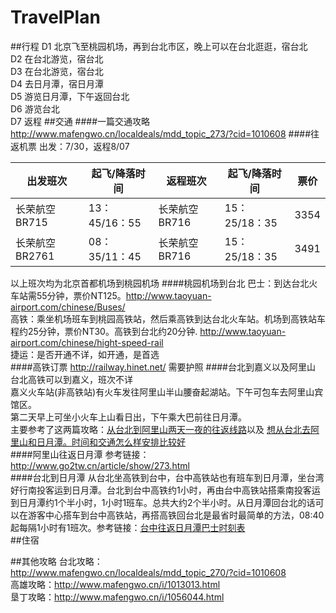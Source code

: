 # TravelPlan
##行程
  D1 北京飞至桃园机场，再到台北市区，晚上可以在台北逛逛，宿台北<br />
  D2 在台北游览，宿台北<br />
  D3 在台北游览，宿台北<br />
  D4 去日月潭，宿日月潭<br />
  D5 游览日月潭，下午返回台北<br />
  D6 游览台北<br />
  D7 返程
##交通
####一篇交通攻略
  http://www.mafengwo.cn/localdeals/mdd_topic_273/?cid=1010608
####往返机票
  出发：7/30，返程8/07
  
| 出发班次 | 起飞/降落时间 | 返程班次 | 起飞/降落时间 | 票价 |
| -------- | ------------- | -------- | ------------- | ---- |
|长荣航空 BR715 | 13：45/16：55 | 长荣航空 BR716 | 15：25/18：35 | 3354 |
|长荣航空 BR2761 | 08：35/11：45 | 长荣航空 BR716 | 15：25/18：35 | 3491 |
  以上班次均为北京首都机场到桃园机场
####桃园机场到台北
  巴士：到达台北火车站需55分钟，票价NT125。http://www.taoyuan-airport.com/chinese/Buses/<br />
  高铁：乘坐机场班车到桃园高铁站，然后乘高铁到达台北火车站。机场到高铁站车程约25分钟，票价NT30。高铁到台北约20分钟. http://www.taoyuan-airport.com/chinese/hight-speed-rail <br />
  捷运：是否开通不详，如开通，是首选<br />
####高铁订票
  http://railway.hinet.net/ 需要护照
####台北到嘉义以及阿里山
  台北高铁可以到嘉义，班次不详<br />
  嘉义火车站(非高铁站)有火车发往阿里山半山腰奋起湖站。下午可包车去阿里山宾馆区。<br />
  第二天早上可坐小火车上山看日出，下午乘大巴前往日月潭。<br />
  主要参考了这两篇攻略：[从台北到阿里山两天一夜的往返线路](http://www.mafengwo.cn/wenda/detail-1386435.html)以及
  [想从台北去阿里山和日月潭。时间和交通怎么样安排比较好](http://www.mafengwo.cn/wenda/detail-1201100.html)<br />
####阿里山往返日月潭
  参考链接：http://www.go2tw.cn/article/show/273.html<br />
####台北到日月潭
  从台北坐高铁到台中，台中高铁站也有班车到日月潭，坐台湾好行南投客运到日月潭。台北到台中高铁约1小时，再由台中高铁站搭乘南投客运到日月潭约1个半小时，1小时1班车。总共大约2个半小时。从日月潭回台北的话可以在游客中心搭车到台中高铁站，再搭高铁回台北是最省时最简单的方法，08:40起每隔1小时有1班次。参考链接：[台中往返日月潭巴士时刻表](http://www.ntbus.com.tw/tour-sml.html)<br />
##住宿

##其他攻略
台北攻略：http://www.mafengwo.cn/localdeals/mdd_topic_270/?cid=1010608 <br />
高雄攻略：http://www.mafengwo.cn/i/1013013.html<br />
垦丁攻略：http://www.mafengwo.cn/i/1056044.html<br />
